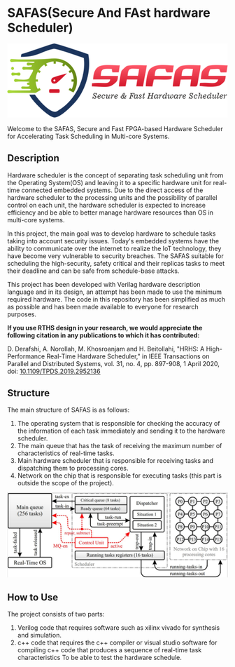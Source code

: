 # SAFAS(Secure And FAst hardware Scheduler)

![alt text](https://github.com/amin-norollah/safas/blob/main/Logo-SAFAS.png)

Welcome to the SAFAS, Secure and Fast FPGA-based Hardware Scheduler for Accelerating Task Scheduling in Multi-core Systems.


Description
------------
Hardware scheduler is the concept of separating task scheduling unit from the Operating System(OS) and leaving it to a specific hardware unit for real-time connected embedded systems. Due to the direct access of the hardware scheduler to the processing units and the possibility of parallel control on each unit, the hardware scheduler is expected to increase efficiency and be able to better manage hardware resources than OS in multi-core systems.

In this project, the main goal was to develop hardware to schedule tasks taking into account security issues. Today's embedded systems have the ability to communicate over the internet to realize the IoT technology, they have become very vulnerable to security breaches. The SAFAS suitable for scheduling the high-security, safety critical and their replicas tasks to meet their deadline and can be safe from schedule-base attacks.

This project has been developed with Verilag hardware description language and in its design, an attempt has been made to use the minimum required hardware. The code in this repository has been simplified as much as possible and has been made available to everyone for research purposes.

**If you use RTHS design in your research, we would appreciate the following citation in any publications to which it has contributed:**

D. Derafshi, A. Norollah, M. Khosroanjam and H. Beitollahi, "HRHS: A High-Performance Real-Time Hardware Scheduler," in IEEE Transactions on Parallel and Distributed Systems, vol. 31, no. 4, pp. 897-908, 1 April 2020,
doi: [10.1109/TPDS.2019.2952136](https://doi.org/10.1109/TPDS.2019.2952136)

Structure
------------
The main structure of SAFAS is as follows:

1. The operating system that is responsible for checking the accuracy of the information of each task immediately and sending it to the hardware scheduler.
2. The main queue that has the task of receiving the maximum number of characteristics of real-time tasks.
3. Main hardware scheduler that is responsible for receiving tasks and dispatching them to processing cores.
4. Network on the chip that is responsible for executing tasks (this part is outside the scope of the project).

![alt text](https://github.com/amin-norollah/safas/blob/main/MainArchitecture.jpg)

How to Use
------------
The project consists of two parts:

1. Verilog code that requires software such as xilinx vivado for synthesis and simulation.
2. c++ code that requires the c++ compiler or visual studio software for compiling c++ code that produces a sequence of real-time task characteristics To be able to test the hardware schedule.

